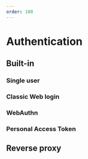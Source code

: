 ```yaml
---
order: 100
---
```

# Authentication

## Built-in

### Single user

### Classic Web login

### WebAuthn

### Personal Access Token

## Reverse proxy
